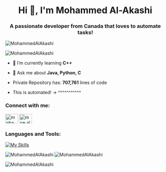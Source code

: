 <h1 align="center">Hi 👋, I'm Mohammed Al-Akashi</h1>
<h3 align="center">A passionate developer from Canada that loves to automate tasks!</h3>

<p align="left"> <img src="https://komarev.com/ghpvc/?username=MohammedAlAkashi&label=Profile%20views&color=0e75b6&style=flat" alt="MohammedAlAkashi" /> </p>

<p align="left"><img src="https://github-profile-trophy.vercel.app/?username=MohammedAlAkashi&theme=nord" alt="MohammedAlAkashi" /></a> </p>

- 🌱 I’m currently learning **C++**

- 💬 Ask me about **Java, Python, C**
- Private Repository has: **707,761** lines of code
- This is automated! ->    ^^^^^^^^^^^
<h3 align="left">Connect with me:</h3>
<p align="left">
<a href="https://linkedin.com/in/mohammed-a-1840b129b" target="blank"><img align="center" src="https://raw.githubusercontent.com/rahuldkjain/github-profile-readme-generator/master/src/images/icons/Social/linked-in-alt.svg" alt="mohammed-a-1840b129b" height="30" width="40" /></a>
<a href="https://instagram.com/moe.alakashi" target="blank"><img align="center" src="https://raw.githubusercontent.com/rahuldkjain/github-profile-readme-generator/master/src/images/icons/Social/instagram.svg" alt="moe.alakashi" height="30" width="40" /></a>
</p>

<h3 align="left">Languages and Tools:</h3>

[![My Skills](https://skillicons.dev/icons?i=java,py,c,cpp,html,javascript,php,angular,react,bash,vscode,postgres,mysql,lua,linux,linkedin,instagram,idea,github,eclipse)](https://skillicons.dev)

<p><img align="left" src="https://github-readme-stats.vercel.app/api/top-langs/?username=MohammedAlAkashi&layout=donut-vertical&show_icons=true&theme=transparent&lang_count=8" alt="MohammedAlAkashi" /></p>

<p>&nbsp;<img align="left" src="https://github-readme-stats.vercel.app/api?username=MohammedAlAkashi&show_icons=true&locale=en&theme=transparent" alt="MohammedAlAkashi" /></p>

<p><img align="center" src="https://github-readme-streak-stats.herokuapp.com/?user=MohammedAlAkashi&theme=transparent" alt="MohammedAlAkashi" /></p>